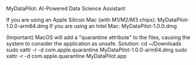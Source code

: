 MyDataPilot: AI-Powered Data Science Assistant

If you are using an Apple Silicon Mac (with M1/M2/M3 chips): MyDataPilot-1.0.0-arm64.dmg
If you are using an Intel Mac: MyDataPilot-1.0.0.dmg

(Important)
MacOS will add a "quarantine attribute" to the files, causing the system to consider the application as unsafe.
Solution:
cd ~/Downloads
sudo xattr -r -d com.apple.quarantine MyDataPilot-1.0.0-arm64.dmg 
sudo xattr -r -d com.apple.quarantine MyDataPilot.app
